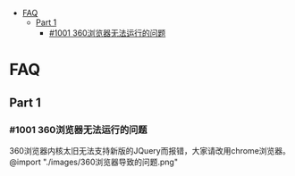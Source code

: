 <!-- @import "[TOC]" {cmd="toc" depthFrom=1 depthTo=6 orderedList=false} -->

<!-- code_chunk_output -->

* [FAQ](#faq)
	* [Part 1](#part-1)
		* [#1001 360浏览器无法运行的问题](#1001-360浏览器无法运行的问题)

<!-- /code_chunk_output -->
# FAQ
## Part 1
### #1001 360浏览器无法运行的问题
360浏览器内核太旧无法支持新版的JQuery而报错，大家请改用chrome浏览器。
@import "./images/360浏览器导致的问题.png"
